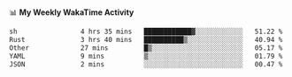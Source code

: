 <!--
**stamp711/stamp711** is a ✨ _special_ ✨ repository because its `README.md` (this file) appears on your GitHub profile.

Here are some ideas to get you started:

- 🔭 I’m currently working on ...
- 🌱 I’m currently learning ...
- 👯 I’m looking to collaborate on ...
- 🤔 I’m looking for help with ...
- 💬 Ask me about ...
- 📫 How to reach me: ...
- 😄 Pronouns: ...
- ⚡ Fun fact: ...
-->

📊 **My Weekly WakaTime Activity**

<!--START_SECTION:waka-->

```txt
sh                4 hrs 35 mins   ████████████▓░░░░░░░░░░░░   51.22 %
Rust              3 hrs 40 mins   ██████████▒░░░░░░░░░░░░░░   40.94 %
Other             27 mins         █▒░░░░░░░░░░░░░░░░░░░░░░░   05.17 %
YAML              9 mins          ▒░░░░░░░░░░░░░░░░░░░░░░░░   01.79 %
JSON              2 mins          ░░░░░░░░░░░░░░░░░░░░░░░░░   00.47 %
```

<!--END_SECTION:waka-->
